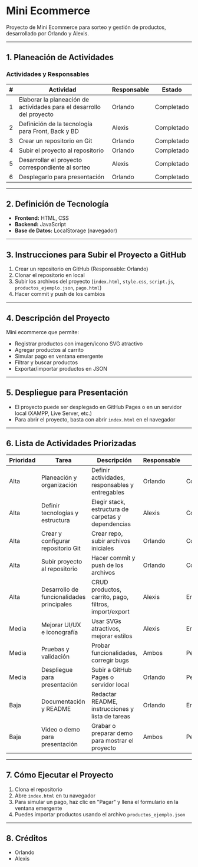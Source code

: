 # Mini Ecommerce

Proyecto de Mini Ecommerce para sorteo y gestión de productos, desarrollado por Orlando y Alexis.

---

## 1. Planeación de Actividades

### Actividades y Responsables

| # | Actividad                                                                 | Responsable | Estado     |
|---|--------------------------------------------------------------------------|-------------|------------|
| 1 | Elaborar la planeación de actividades para el desarrollo del proyecto    | Orlando     | Completado |
| 2 | Definición de la tecnología para Front, Back y BD                        | Alexis      | Completado |
| 3 | Crear un repositorio en Git                                              | Orlando     | Completado |
| 4 | Subir el proyecto al repositorio                                         | Orlando     | Completado |
| 5 | Desarrollar el proyecto correspondiente al sorteo                        | Alexis      | Completado|
| 6 | Desplegarlo para presentación                                            | Orlando     | Completado  |

---

## 2. Definición de Tecnología

- **Frontend:** HTML, CSS
- **Backend:** JavaScript
- **Base de Datos:** LocalStorage (navegador)

---

## 3. Instrucciones para Subir el Proyecto a GitHub

1. Crear un repositorio en GitHub (Responsable: Orlando)
2. Clonar el repositorio en local
3. Subir los archivos del proyecto (`index.html`, `style.css`, `script.js`, `productos_ejemplo.json`, `pago.html`)
4. Hacer commit y push de los cambios

---

## 4. Descripción del Proyecto

Mini ecommerce que permite:
- Registrar productos con imagen/icono SVG atractivo
- Agregar productos al carrito
- Simular pago en ventana emergente
- Filtrar y buscar productos
- Exportar/importar productos en JSON

---

## 5. Despliegue para Presentación

- El proyecto puede ser desplegado en GitHub Pages o en un servidor local (XAMPP, Live Server, etc.)
- Para abrir el proyecto, basta con abrir `index.html` en el navegador

---

## 6. Lista de Actividades Priorizadas

| Prioridad | Tarea                                                        | Descripción                                                      | Responsable | Estado      |
|-----------|--------------------------------------------------------------|------------------------------------------------------------------|-------------|-------------|
| Alta      | Planeación y organización                                    | Definir actividades, responsables y entregables                  | Orlando     | Completado  |
| Alta      | Definir tecnologías y estructura                             | Elegir stack, estructura de carpetas y dependencias              | Alexis      | Completado  |
| Alta      | Crear y configurar repositorio Git                           | Crear repo, subir archivos iniciales                             | Orlando     | Completado  |
| Alta      | Subir proyecto al repositorio                                | Hacer commit y push de los archivos                              | Orlando     | Completado  |
| Alta      | Desarrollo de funcionalidades principales                    | CRUD productos, carrito, pago, filtros, import/export            | Alexis      | En progreso |
| Media     | Mejorar UI/UX e iconografía                                 | Usar SVGs atractivos, mejorar estilos                            | Alexis      | En progreso |
| Media     | Pruebas y validación                                         | Probar funcionalidades, corregir bugs                            | Ambos       | Pendiente   |
| Media     | Despliegue para presentación                                 | Subir a GitHub Pages o servidor local                            | Orlando     | Pendiente   |
| Baja      | Documentación y README                                       | Redactar README, instrucciones y lista de tareas                 | Orlando     | En progreso |
| Baja      | Video o demo para presentación                               | Grabar o preparar demo para mostrar el proyecto                  | Ambos       | Pendiente   |

---

## 7. Cómo Ejecutar el Proyecto

1. Clona el repositorio
2. Abre `index.html` en tu navegador
3. Para simular un pago, haz clic en "Pagar" y llena el formulario en la ventana emergente
4. Puedes importar productos usando el archivo `productos_ejemplo.json`

---

## 8. Créditos

- Orlando
- Alexis 
